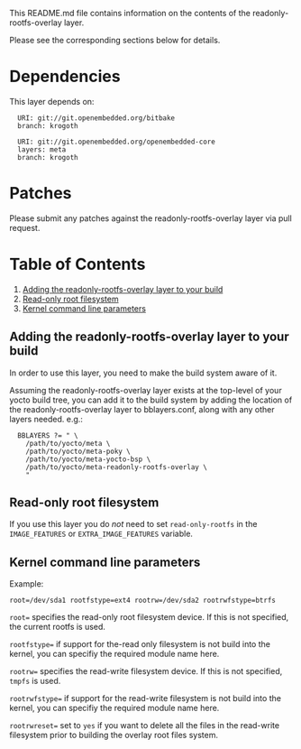 This README.md file contains information on the contents of the
readonly-rootfs-overlay layer.

Please see the corresponding sections below for details.

# Dependencies

This layer depends on:

```
  URI: git://git.openembedded.org/bitbake
  branch: krogoth
```

```
  URI: git://git.openembedded.org/openembedded-core
  layers: meta
  branch: krogoth
```

# Patches

Please submit any patches against the readonly-rootfs-overlay layer via pull
request.


# Table of Contents

1. [Adding the readonly-rootfs-overlay layer to your build](#adding-the-readonly-rootfs-overlay-layer-to-your-build)
1. [Read-only root filesystem](#read-only-root-filesystem)
1. [Kernel command line parameters](#kernel-command-line-parameters)


## Adding the readonly-rootfs-overlay layer to your build

In order to use this layer, you need to make the build system aware of
it.

Assuming the readonly-rootfs-overlay layer exists at the top-level of your
yocto build tree, you can add it to the build system by adding the
location of the readonly-rootfs-overlay layer to bblayers.conf, along with any
other layers needed. e.g.:

```
  BBLAYERS ?= " \
    /path/to/yocto/meta \
    /path/to/yocto/meta-poky \
    /path/to/yocto/meta-yocto-bsp \
    /path/to/yocto/meta-readonly-rootfs-overlay \
    "
```

## Read-only root filesystem

If you use this layer you do *not* need to set `read-only-rootfs` in the
`IMAGE_FEATURES` or `EXTRA_IMAGE_FEATURES` variable.

## Kernel command line parameters

Example:

```
root=/dev/sda1 rootfstype=ext4 rootrw=/dev/sda2 rootrwfstype=btrfs
```

`root=` specifies the read-only root filesystem device. If this is not
specified, the current rootfs is used.

`rootfstype=` if support for the-read only filesystem is not build into the
kernel, you can specifiy the required module name here.

`rootrw=` specifies the read-write filesystem device. If this is not
specified, `tmpfs` is used.

`rootrwfstype=` if support for the read-write filesystem is not build into the
kernel, you can specifiy the required module name here.

`rootrwreset=` set to `yes` if you want to delete all the files in the
read-write filesystem prior to building the overlay root files system.
